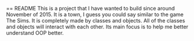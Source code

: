 == README 
  This is a project that I have wanted to build since around November of 2015. It is a town, I guess you could say similar to the game The Sims. It is completely made by classes and objects. All of the classes and objects will interact with each other. Its main focus is to help me better understand OOP better. 